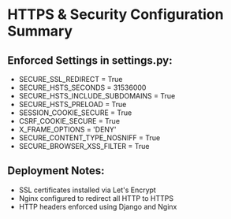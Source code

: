 # HTTPS & Security Configuration Summary

## Enforced Settings in settings.py:
- SECURE_SSL_REDIRECT = True
- SECURE_HSTS_SECONDS = 31536000
- SECURE_HSTS_INCLUDE_SUBDOMAINS = True
- SECURE_HSTS_PRELOAD = True
- SESSION_COOKIE_SECURE = True
- CSRF_COOKIE_SECURE = True
- X_FRAME_OPTIONS = 'DENY'
- SECURE_CONTENT_TYPE_NOSNIFF = True
- SECURE_BROWSER_XSS_FILTER = True

## Deployment Notes:
- SSL certificates installed via Let's Encrypt
- Nginx configured to redirect all HTTP to HTTPS
- HTTP headers enforced using Django and Nginx